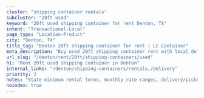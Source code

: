 ```yaml
---
cluster: "shipping container rentals"
subcluster: "20ft used"
keyword: "20ft used shipping container for rent Denton, TX"
intent: "Transactional-Local"
page_type: "Location-Product"
city: "Denton, TX"
title_tag: "Denton 20ft shipping container for rent | LC Container"
meta_description: "Buy used 20ft shipping container rent with local delivery in Denton, TX. LC Container — local Since 2003. Request a fast quote today."
url_slug: "/denton/rent/20ft/shipping-containers/used"
h1: "Rent 20ft used shipping container in Denton"
internal_links: "/denton/shipping-containers/rentals,/delivery"
priority: 2
notes: "State minimum rental terms, monthly rate ranges, delivery/pickup fees, service area."
noindex: true
---
```


<!-- TODO: Add unique city/inventory copy, images, and internal links here. -->
